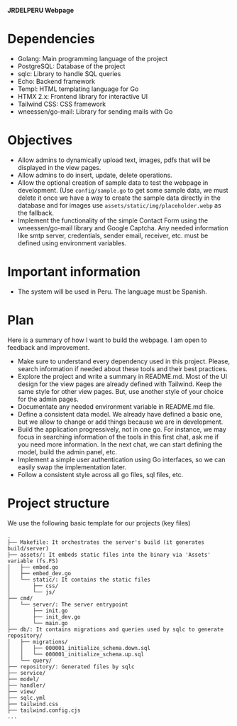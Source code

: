 **JRDELPERU Webpage**

# Dependencies

- Golang: Main programming language of the project
- PostgreSQL: Database of the project
- sqlc: Library to handle SQL queries
- Echo: Backend framework
- Templ: HTML templating language for Go
- HTMX 2.x: Frontend library for interactive UI
- Tailwind CSS: CSS framework
- wneessen/go-mail: Library for sending mails with Go 

# Objectives

- Allow admins to dynamically upload text, images, pdfs that will be displayed
  in the view pages.
- Allow admins to do insert, update, delete operations.
- Allow the optional creation of sample data to test the webpage in
  development. (Use `config/sample.go` to get some sample data, we must delete it
  once we have a way to create the sample data directly in the database and
  for images use `assets/static/img/placeholder.webp` as the fallback.
- Implement the functionality of the simple Contact Form using the
  wneessen/go-mail library and Google Captcha. Any needed information like smtp
  server, credentials, sender email, receiver, etc. must be defined using
  environment variables.

# Important information

- The system will be used in Peru. The language must be Spanish.

# Plan

Here is a summary of how I want to build the webpage. I am open to feedback and
improvement.

- Make sure to understand every dependency used in this project. Please, search
  information if needed about these tools and their best practices.
- Explore the project and write a summary in README.md. Most of the UI design
  for the view pages are already defined with Tailwind. Keep the same style for
  other view pages. But, use another style of your choice for the admin pages.
- Documentate any needed environment variable in README.md file.
- Define a consistent data model. We already have defined a basic one, but
  we allow to change or add things because we are in development.
- Build the application progressively, not in one go. For instance, we may
  focus in searching information of the tools in this first chat, ask me if you
  need more information. In the next chat, we can start defining the model,
  build the admin panel, etc.
- Implement a simple user authentication using Go interfaces, so we can easily
  swap the implementation later.
- Follow a consistent style across all go files, sql files, etc.

# Project structure

We use the following basic template for our projects (key files)

```
.
├── Makefile: It orchestrates the server's build (it generates build/server)
├── assets/: It embeds static files into the binary via 'Assets' variable (fs.FS)
│   ├── embed.go
│   ├── embed_dev.go
│   └── static/: It contains the static files
│       ├── css/
│       └── js/
├── cmd/
│   └── server/: The server entrypoint
│       ├── init.go
│       ├── init_dev.go
│       └── main.go
├── db/: It contains migrations and queries used by sqlc to generate repository/
│   ├── migrations/
│   │   ├── 000001_initialize_schema.down.sql
│   │   └── 000001_initialize_schema.up.sql
│   └── query/
├── repository/: Generated files by sqlc
├── service/
├── model/
├── handler/
├── view/
├── sqlc.yml
├── tailwind.css
├── tailwind.config.cjs
...
```

